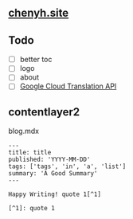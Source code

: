 ## [chenyh.site](https://chenyh.site)

## Todo

- [ ] better toc
- [ ] logo
- [ ] about
- [ ] [Google Cloud Translation API](https://cloud.google.com/translate/?hl=zh-cn)

## contentlayer2

blog.mdx

```mdx
---
title: title
published: 'YYYY-MM-DD'
tags: ['tags', 'in', 'a', 'list']
summary: 'A Good Summary'
---

Happy Writing! quote 1[^1]

[^1]: quote 1